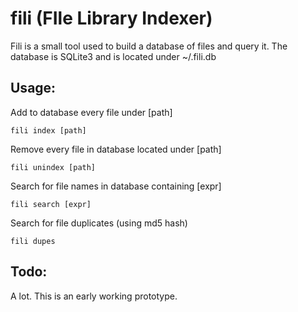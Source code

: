 fili (FIle Library Indexer)
===========================

Fili is a small tool used to build a database of files and query it. The 
database is SQLite3 and is located under ~/.fili.db

Usage:
------

Add to database every file under [path]
    
    fili index [path]

Remove every file in database located under [path]

    fili unindex [path]

Search for file names in database containing [expr]

    fili search [expr]

Search for file duplicates (using md5 hash)

    fili dupes


Todo:
-----

A lot. This is an early working prototype.
